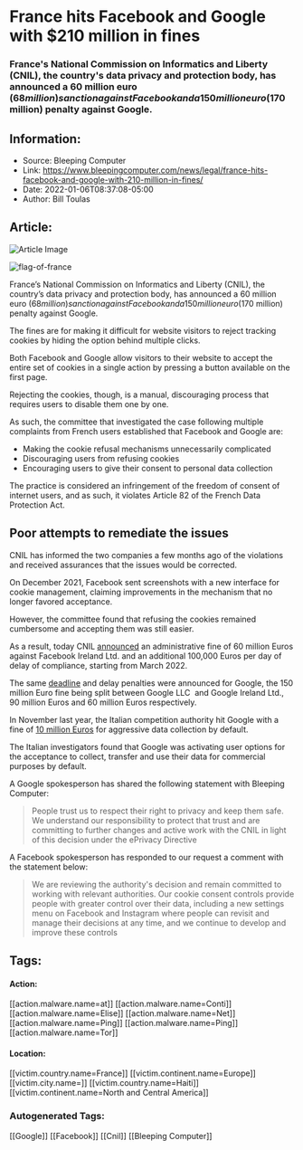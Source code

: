 # France hits Facebook and Google with $210 million in fines
### France's National Commission on Informatics and Liberty (CNIL), the country's data privacy and protection body, has announced a 60 million euro ($68 million) sanction against Facebook and a 150 million euro ($170 million) penalty against Google.

## Information:
+ Source: Bleeping Computer
+ Link: https://www.bleepingcomputer.com/news/legal/france-hits-facebook-and-google-with-210-million-in-fines/
+ Date: 2022-01-06T08:37:08-05:00
+ Author: Bill Toulas


## Article:
![Article Image](https://www.bleepstatic.com/content/hl-images/2022/01/06/flag-of-france.jpg)

![flag-of-france](https://www.bleepstatic.com/content/hl-images/2022/01/06/flag-of-france.jpg?rand=1318299938)


France’s National Commission on Informatics and Liberty (CNIL), the country’s data privacy and protection body, has announced a 60 million euro ($68 million) sanction against Facebook and a 150 million euro ($170 million) penalty against Google.


The fines are for making it difficult for website visitors to reject tracking cookies by hiding the option behind multiple clicks.


Both Facebook and Google allow visitors to their website to accept the entire set of cookies in a single action by pressing a button available on the first page.


Rejecting the cookies, though, is a manual, discouraging process that requires users to disable them one by one.


As such, the committee that investigated the case following multiple complaints from French users established that Facebook and Google are:


* Making the cookie refusal mechanisms unnecessarily complicated
* Discouraging users from refusing cookies
* Encouraging users to give their consent to personal data collection

The practice is considered an infringement of the freedom of consent of internet users, and as such, it violates Article 82 of the French Data Protection Act.


Poor attempts to remediate the issues
-------------------------------------


CNIL has informed the two companies a few months ago of the violations and received assurances that the issues would be corrected.


On December 2021, Facebook sent screenshots with a new interface for cookie management, claiming improvements in the mechanism that no longer favored acceptance.


However, the committee found that refusing the cookies remained cumbersome and accepting them was still easier.


As a result, today CNIL [announced](https://www.legifrance.gouv.fr/cnil/id/CNILTEXT000044840532) an administrative fine of 60 million Euros against Facebook Ireland Ltd. and an additional 100,000 Euros per day of delay of compliance, starting from March 2022.


The same [deadline](https://www.legifrance.gouv.fr/cnil/id/CNILTEXT000044840062) and delay penalties were announced for Google, the 150 million Euro fine being split between Google LLC  and Google Ireland Ltd., 90 million Euros and 60 million Euros respectively.


In November last year, the Italian competition authority hit Google with a fine of [10 million Euros](https://www.bleepingcomputer.com/news/legal/google-apple-fined-by-italian-authority-for-aggressive-data-collection/) for aggressive data collection by default.


The Italian investigators found that Google was activating user options for the acceptance to collect, transfer and use their data for commercial purposes by default.


A Google spokesperson has shared the following statement with Bleeping Computer:



> 
> People trust us to respect their right to privacy and keep them safe. We understand our responsibility to protect that trust and are committing to further changes and active work with the CNIL in light of this decision under the ePrivacy Directive
> 
> 
> 


A Facebook spokesperson has responded to our request a comment with the statement below:



> 
> ​​We are reviewing the authority's decision and remain committed to working with relevant authorities. Our cookie consent controls provide people with greater control over their data, including a new settings menu on Facebook and Instagram where people can revisit and manage their decisions at any time, and we continue to develop and improve these controls
> 
> 
> 





## Tags:

#### Action:
[[action.malware.name=at]] [[action.malware.name=Conti]] [[action.malware.name=Elise]] [[action.malware.name=Net]] [[action.malware.name=Ping]] [[action.malware.name=Ping]] [[action.malware.name=Tor]]

#### Location:
[[victim.country.name=France]] [[victim.continent.name=Europe]] [[victim.city.name=]] [[victim.country.name=Haiti]] [[victim.continent.name=North and Central America]]

### Autogenerated Tags:
[[Google]] [[Facebook]] [[Cnil]] [[Bleeping Computer]]

